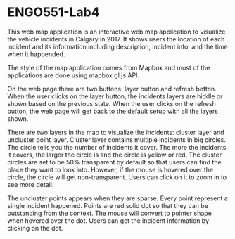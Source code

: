 # ENGO551-Lab4
This web map application is an interactive web map application to visualize the vehicle incidents in Calgary in 2017. It shows users the location of each incident and its information including description, incident info, and the time when it happended.

The style of the map application comes from Mapbox and most of the applications are done using mapbox gl js API.

On the web page there are two buttons: layer button and refresh botton. When the user clicks on the layer button, the incidents layers are hiddle or shown based on the previous state. When the user clicks on the refresh button, the web page will get back to the default setup with all the layers shown.

There are two layers in the map to visualize the incidents: cluster layer and uncluster point layer. Cluster layer contains multiple incidents in big circles. The circle tells you the number of incidents it cover. The more the incidents it covers, the larger the circle is and the circle is yellow or red. The cluster circles are set to be 50% transparent by default so that users can find the place they want to look into. However, if the mouse is hovered over the circle, the circle will get non-transparent. Users can click on it to zoom in to see more detail.

The uncluster points appears when they are sparse. Every point represent a single incident happened. Points are red solid dot so that they can be outstanding from the context. The mouse will convert to pointer shape when hovered over the dot. Users can get the incident information by clicking on the dot.